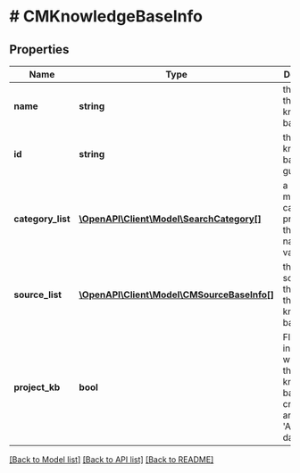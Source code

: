 # # CMKnowledgeBaseInfo

## Properties

Name | Type | Description | Notes
------------ | ------------- | ------------- | -------------
**name** | **string** | the name of this knowledge-base |
**id** | **string** | the knowledge-base id (its guid id) |
**category_list** | [**\OpenAPI\Client\Model\SearchCategory[]**](SearchCategory.md) | a list of metadata-categories present in this source, names and values. |
**source_list** | [**\OpenAPI\Client\Model\CMSourceBaseInfo[]**](CMSourceBaseInfo.md) | the list of sources that are in this knowledge-base |
**project_kb** | **bool** | Flag to indicate whether this knowledge-base was created for an &#39;Automate&#39; data project |

[[Back to Model list]](../../README.md#models) [[Back to API list]](../../README.md#endpoints) [[Back to README]](../../README.md)

